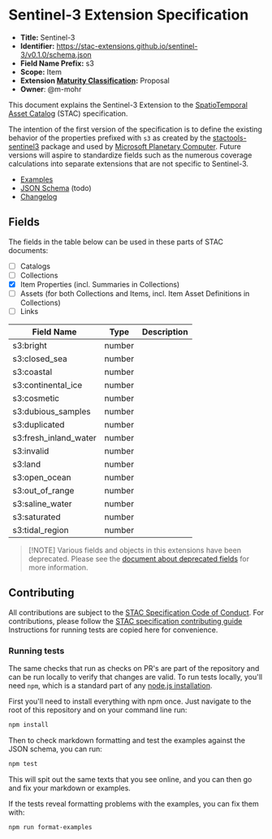 # Sentinel-3 Extension Specification

- **Title:** Sentinel-3
- **Identifier:** <https://stac-extensions.github.io/sentinel-3/v0.1.0/schema.json>
- **Field Name Prefix:** s3
- **Scope:** Item
- **Extension [Maturity Classification](https://github.com/radiantearth/stac-spec/tree/master/extensions/README.md#extension-maturity):** Proposal
- **Owner**: @m-mohr

This document explains the Sentinel-3 Extension to the
[SpatioTemporal Asset Catalog](https://github.com/radiantearth/stac-spec) (STAC) specification.

The intention of the first version of the specification is to define the existing behavior of
the properties prefixed with `s3` as created by the [stactools-sentinel3](https://github.com/stactools-packages/sentinel3) package and used by
[Microsoft Planetary Computer](https://planetarycomputer.microsoft.com/api/stac/v1). Future versions
will aspire to standardize fields such as the numerous coverage calculations into separate extensions that are not specific to Sentinel-3.

- [Examples](examples/)
- [JSON Schema](json-schema/schema.json) (todo)
- [Changelog](./CHANGELOG.md)

## Fields

The fields in the table below can be used in these parts of STAC documents:

- [ ] Catalogs
- [ ] Collections
- [x] Item Properties (incl. Summaries in Collections)
- [ ] Assets (for both Collections and Items, incl. Item Asset Definitions in Collections)
- [ ] Links

| Field Name            | Type   | Description |
| --------------------- | ------ | ----------- |
| s3:bright             | number |             |
| s3:closed_sea         | number |             |
| s3:coastal            | number |             |
| s3:continental_ice    | number |             |
| s3:cosmetic           | number |             |
| s3:dubious_samples    | number |             |
| s3:duplicated         | number |             |
| s3:fresh_inland_water | number |             |
| s3:invalid            | number |             |
| s3:land               | number |             |
| s3:open_ocean         | number |             |
| s3:out_of_range       | number |             |
| s3:saline_water       | number |             |
| s3:saturated          | number |             |
| s3:tidal_region       | number |             |

> \[!NOTE]
> Various fields and objects in this extensions have been deprecated.
> Please see the [document about deprecated fields](deprecated.md) for more information.

## Contributing

All contributions are subject to the
[STAC Specification Code of Conduct](https://github.com/radiantearth/stac-spec/blob/master/CODE_OF_CONDUCT.md).
For contributions, please follow the
[STAC specification contributing guide](https://github.com/radiantearth/stac-spec/blob/master/CONTRIBUTING.md) Instructions
for running tests are copied here for convenience.

### Running tests

The same checks that run as checks on PR's are part of the repository and can be run locally to verify that changes are valid. 
To run tests locally, you'll need `npm`, which is a standard part of any [node.js installation](https://nodejs.org/en/download/).

First you'll need to install everything with npm once. Just navigate to the root of this repository and on 
your command line run:
```bash
npm install
```

Then to check markdown formatting and test the examples against the JSON schema, you can run:
```bash
npm test
```

This will spit out the same texts that you see online, and you can then go and fix your markdown or examples.

If the tests reveal formatting problems with the examples, you can fix them with:
```bash
npm run format-examples
```
